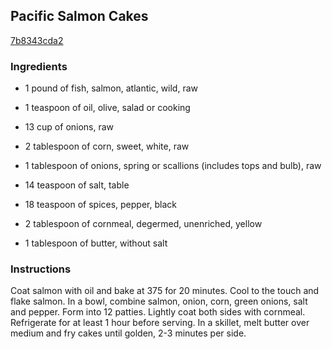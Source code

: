 ## Pacific Salmon Cakes

[7b8343cda2](http://www.food.com/recipe/pacific-salmon-cakes-510301)

### Ingredients

 - 1 pound of fish, salmon, atlantic, wild, raw

 - 1 teaspoon of oil, olive, salad or cooking

 - 13 cup of onions, raw

 - 2 tablespoon of corn, sweet, white, raw

 - 1 tablespoon of onions, spring or scallions (includes tops and bulb), raw

 - 14 teaspoon of salt, table

 - 18 teaspoon of spices, pepper, black

 - 2 tablespoon of cornmeal, degermed, unenriched, yellow

 - 1 tablespoon of butter, without salt

### Instructions

Coat salmon with oil and bake at 375 for 20 minutes. Cool to the touch and flake salmon. In a bowl, combine salmon, onion, corn, green onions, salt and pepper. Form into 12 patties. Lightly coat both sides with cornmeal. Refrigerate for at least 1 hour before serving. In a skillet, melt butter over medium and fry cakes until golden, 2-3 minutes per side.